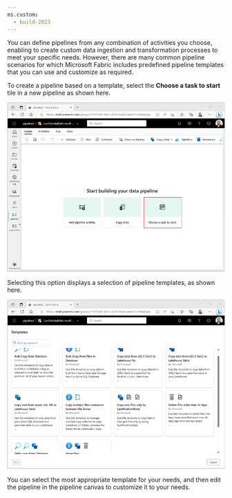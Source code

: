```yaml
---
ms.custom:
  - build-2023
---
```

You can define pipelines from any combination of activities you choose, enabling to create custom data ingestion and transformation processes to meet your specific needs. However, there are many common pipeline scenarios for which Microsoft Fabric includes predefined pipeline templates that you can use and customize as required.

To create a pipeline based on a template, select the **Choose a task to start** tile in a new pipeline as shown here.

![Screenshot of the Choose a task to start tile.](../media/start-pipeline.png) <!-- Update screenshot for release -->

Selecting this option displays a selection of pipeline templates, as shown here.

![Screenshot of pipeline templates.](../media/pipeline-templates.png) <!-- Update screenshot for release -->

You can select the most appropriate template for your needs, and then edit the pipeline in the pipeline canvas to customize it to your needs.
